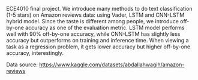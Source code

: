 ECE4010 final project. We introduce many methods to do text classification (1-5 stars) on Amazon reviews data: using Vader, LSTM and CNN-LSTM hybrid model. 
Since the taste is different among people, we introduce off-by-one accuracy as one of the evaluation metric.
LSTM model performs well with 90% off-by-one accuracy, while CNN-LSTM has slightly less accuracy but outperforms on training and inference time.
When viewing a task as a regression problem, it gets lower accuracy but higher off-by-one accuracy, interestingly.

Data source: https://www.kaggle.com/datasets/abdallahwagih/amazon-reviews
